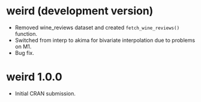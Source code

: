 # weird (development version)

* Removed wine_reviews dataset and created `fetch_wine_reviews()` function.
* Switched from interp to akima for bivariate interpolation due to problems on M1.
* Bug fix.

# weird 1.0.0

* Initial CRAN submission.
